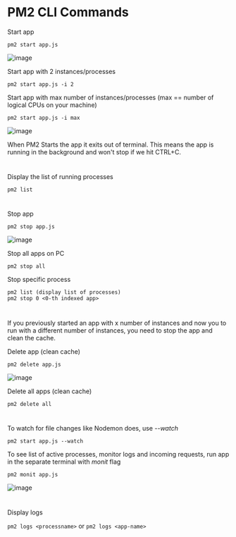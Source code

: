 # PM2 CLI Commands

Start app

```pm2 start app.js```

![image](https://user-images.githubusercontent.com/23176181/120230725-3fe3d480-c250-11eb-9e9c-2bf3df9337de.png)

Start app with 2 instances/processes

```pm2 start app.js -i 2```

Start app with max number of instances/processes (max == number of logical CPUs on your machine)

```pm2 start app.js -i max```

![image](https://user-images.githubusercontent.com/23176181/120230894-8afde780-c250-11eb-9347-a0be84cf6fc3.png)

When PM2 Starts the app it exits out of terminal. This means the app is running in the background and won't stop if we hit CTRL+C.

#

Display the list of running processes

```pm2 list```

#

Stop app

```pm2 stop app.js```

![image](https://user-images.githubusercontent.com/23176181/120230780-55f19500-c250-11eb-97b0-f99536011273.png)

Stop all apps on PC

```pm2 stop all```

Stop specific process


```
pm2 list (display list of processes)
pm2 stop 0 <0-th indexed app>
```

#

If you previously started an app with x number of instances and now you to run with a different number of instances, you need to stop the app and clean the cache.

Delete app (clean cache)

```pm2 delete app.js```

![image](https://user-images.githubusercontent.com/23176181/120230839-71f53680-c250-11eb-94d2-ca6185616fd6.png)

Delete all apps (clean cache)

```pm2 delete all```

#

To watch for file changes like Nodemon does, use *--watch*

```pm2 start app.js --watch```

To see list of active processes, monitor logs and incoming requests, run app in the separate terminal with *monit* flag

```pm2 monit app.js```

 ![image](https://user-images.githubusercontent.com/23176181/120231158-17100f00-c251-11eb-9d42-dc29291620df.png)

#

Display logs

```pm2 logs <processname>``` or ``` pm2 logs <app-name> ```
